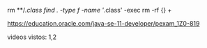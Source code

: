 rm **/*.class
find . -type f -name '*.class' -exec rm -rf {} +

https://education.oracle.com/java-se-11-developer/pexam_1Z0-819


videos vistos:
1,2
